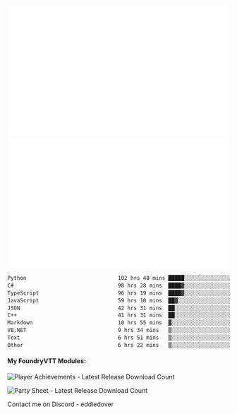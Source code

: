 
![](https://raw.githubusercontent.com/eddiedover/ghstats/master/generated/overview.svg)
![](https://raw.githubusercontent.com/eddiedover/ghstats/master/generated/languages.svg)

<!--START_SECTION:waka-->

```txt
Python                             102 hrs 48 mins █████░░░░░░░░░░░░░░░░░░░░   19.66 %
C#                                 98 hrs 28 mins  ████▓░░░░░░░░░░░░░░░░░░░░   18.83 %
TypeScript                         96 hrs 19 mins  ████▓░░░░░░░░░░░░░░░░░░░░   18.42 %
JavaScript                         59 hrs 10 mins  ██▓░░░░░░░░░░░░░░░░░░░░░░   11.32 %
JSON                               42 hrs 31 mins  ██░░░░░░░░░░░░░░░░░░░░░░░   08.13 %
C++                                41 hrs 31 mins  ██░░░░░░░░░░░░░░░░░░░░░░░   07.94 %
Markdown                           10 hrs 55 mins  ▓░░░░░░░░░░░░░░░░░░░░░░░░   02.09 %
VB.NET                             9 hrs 34 mins   ▒░░░░░░░░░░░░░░░░░░░░░░░░   01.83 %
Text                               6 hrs 51 mins   ▒░░░░░░░░░░░░░░░░░░░░░░░░   01.31 %
Other                              6 hrs 22 mins   ▒░░░░░░░░░░░░░░░░░░░░░░░░   01.22 %
```

<!--END_SECTION:waka-->

#### My FoundryVTT Modules:

  ![Player Achievements - Latest Release Download Count](https://img.shields.io/badge/dynamic/json?label=Player%20Achievements%20-%20Downloads@latest&query=assets%5B1%5D.download_count&url=https%3A%2F%2Fapi.github.com%2Frepos%2FEddieDover%2Ffvtt-player-achievements%2Freleases%2Flatest)

  ![Party Sheet - Latest Release Download Count](https://img.shields.io/badge/dynamic/json?label=Party%20Sheet%20-%20Downloads@latest&query=assets%5B1%5D.download_count&url=https%3A%2F%2Fapi.github.com%2Frepos%2FEddieDover%2Ffvtt-party-sheet%2Freleases%2Flatest)

<a rel="me" href="https://techhub.social/@EddieDover"></a>

Contact me on Discord - eddiedover
